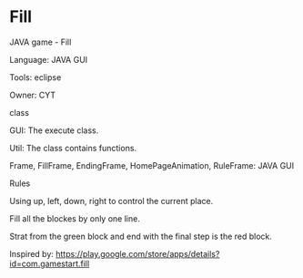 # Fill
JAVA game - Fill


Language: JAVA GUI


Tools: eclipse


Owner: CYT



class

  
  GUI: The execute class. 
  
  
  Util: The class contains functions.
  
  
  Frame, FillFrame, EndingFrame, HomePageAnimation, RuleFrame: JAVA GUI
  
  
 
Rules
  
  
  Using up, left, down, right to control the current place.
  
 
  Fill all the blockes by only one line.
  
  
  Strat from the green block and end with the final step is the red block. 
  
  
Inspired by: https://play.google.com/store/apps/details?id=com.gamestart.fill
